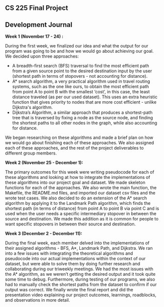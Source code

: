 ## CS 225 Final Project

## Development Journal

**Week 1 (November 17 - 24) :**

During the first week, we finalized our idea and what the output for our program was going to
be and how we would go about achieving our goal. We decided upon three approaches:

- A breadth-first search (BFS) traversal to find the most efficient path from a given source point to the desired destination input by the user (shortest path in terms of stopovers - not accounting for distance).
- A* search algorithm, a very practical algorithm used in travel routing systems, such as the one like ours, to obtain the most efficient path from point A to point B with the smallest ‘cost’, in this case, the least distance traveled (as per our used dataset). This uses an extra heuristic function that gives priority to nodes that are more cost efficient - unlike Dijkstra's algorithm.
- Dijkstra’s Algorithm, a similar approach that produces a shortest-path tree that is traversed by fixing a node as the source node, and finding the shortest paths to all other nodes in the graph, while also accounting for distance.

We began researching on these algorithms and made a brief plan on how we would go about finishing each of these approaches. We also assigned each of these approaches, and the rest of the project deliverables to different group members.

**Week 2 (November 25 - December 1):**

The primary outcomes for this week were writing pseudocode for each of these algorithms and looking at how to integrate the implementations of these algorithms into our project goal and dataset. We made skeleton functions for each of the approaches. We also wrote the main function, the Makefile, the README.md files, and imported our dataset csv files and the wrote test cases. We also decided to do an extension of the A* search algorithm by applying it to the Landmark Path algorithm, which finds the shortest path (in terms of distance) from point A to point B via point C and is used when the user needs a specific intermediary stopover in between the source and destination. We made this addition as it is common for people to want specific stopovers in between their source and destination.

**Week 3 (December 2 - December 11):**

During the final week, each member delved into the implementations of their assigned algorithms - BFS, A*, Landmark Path, and Dijkstra. We ran into a few issues with integrating the theoretical algorithms and pseudocode into our actual implementations within the context of our dataset, but were able to solve them by doing further research and collaborating during our triweekly meetings. We had the most issues with the A* algorithm, as we weren’t getting the desired output and it took quite some time to debug. Furthermore, during testing of our programs, we also had to manually check the shortest paths from the dataset to confirm if our output was correct. We finally wrote the final report and did the presentation video explaining our project outcomes, learnings, roadblocks, and observations in more detail. 
